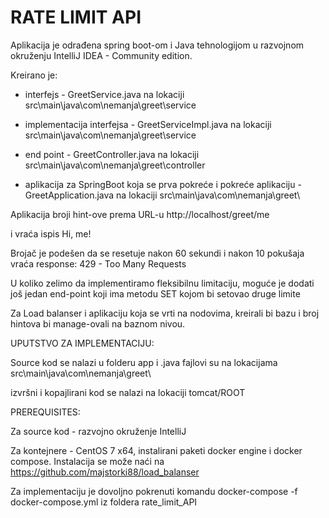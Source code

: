 # RATE LIMIT API

Aplikacija je odrađena spring boot-om i Java tehnologijom u razvojnom okruženju IntelliJ IDEA - Community edition.

Kreirano je:

- interfejs - GreetService.java na lokaciji src\main\java\com\nemanja\greet\service

- implementacija interfejsa - GreetServiceImpl.java na lokaciji src\main\java\com\nemanja\greet\service

- end point - GreetController.java na lokaciji src\main\java\com\nemanja\greet\controller

- aplikacija za SpringBoot koja se prva pokreće i pokreće aplikaciju - GreetApplication.java na lokaciji src\main\java\com\nemanja\greet\


Aplikacija broji hint-ove prema URL-u http://localhost/greet/me

i vraća ispis Hi, me!

Brojač je podešen da se resetuje nakon 60 sekundi i nakon 10 pokušaja vraća response:
429 - Too Many Requests

U koliko zelimo da implementiramo fleksibilnu limitaciju, moguće je dodati još jedan end-point koji ima metodu SET
kojom bi setovao druge limite

Za Load balanser i aplikaciju koja se vrti na nodovima, kreirali bi bazu i broj hintova bi manage-ovali na baznom nivou.


UPUTSTVO ZA IMPLEMENTACIJU:

Source kod se nalazi u folderu app i .java fajlovi su  na lokacijama src\main\java\com\nemanja\greet\

izvršni i kopajlirani kod se nalazi na lokaciji tomcat/ROOT

PREREQUISITES:

Za source kod - razvojno okruženje IntelliJ

Za kontejnere - CentOS 7 x64, instalirani paketi docker engine i docker compose.
Instalacija se može naći na https://github.com/majstorki88/load_balanser

Za implementaciju je dovoljno pokrenuti komandu docker-compose -f docker-compose.yml iz foldera rate_limit_API
